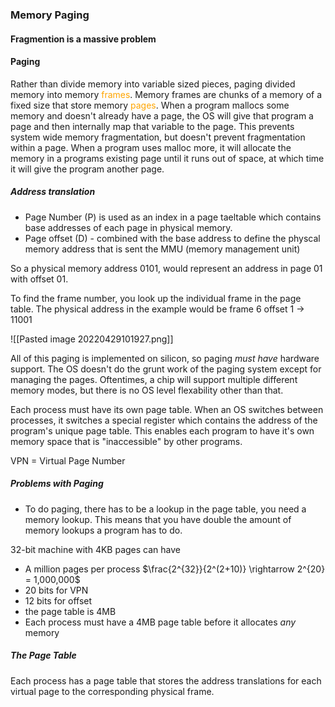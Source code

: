 ### Memory Paging

#### Fragmention is a massive problem

#### Paging
Rather than divide memory into variable sized pieces, paging divided memory into memory <span style='color:orange'>frames</span>. Memory frames are chunks of a memory of a fixed size that store memory <span style='color:orange'>pages</span>. When a program mallocs some memory and doesn't already have a page, the OS will give that program a page and then internally map that variable to the page. This prevents system wide memory fragmentation, but doesn't prevent fragmentation within a page. When a program uses malloc more, it will allocate the memory in a programs existing page until it runs out of space, at which time it will give the program another page.

##### Address translation
- Page Number (P) is used as an index in a page taeltable which contains base addresses of each page in physical memory.
-  Page offset (D) - combined with the base address to define the physcal memory address that is sent the MMU (memory management unit)

So a physical memory address 0101, would represent an address in page 01 with offset 01.

To find the frame number, you look up the individual frame in the page table. The physical address in the example would be frame 6 offset 1 -> 11001

![[Pasted image 20220429101927.png]]

All of this paging is implemented on silicon, so paging *must have* hardware support. The OS doesn't do the grunt work of the paging system except for managing the pages. Oftentimes, a chip will support multiple different memory modes, but there is no OS level flexability other than that.

Each process must have its own page table. When an OS switches between processes, it switches a special register which contains the address of the program's unique page table. This enables each program to have it's own memory space that is "inaccessible" by other programs.

VPN = Virtual Page Number

##### Problems with Paging

- To do paging, there has to be a lookup in the page table, you need a memory lookup. This means that you have double the amount of memory lookups a program has to do.

32-bit machine with 4KB pages can have
- A million pages per process $\frac{2^{32}}{2^(2+10)} \rightarrow 2^{20} = 1,000,000$
- 20 bits for VPN
- 12 bits for offset
- the page table is 4MB
- Each process must have a 4MB page table before it allocates *any* memory 

##### The Page Table
Each process has a page table that stores the address translations for each virtual page to the corresponding physical frame.
